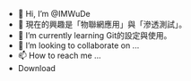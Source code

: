- 👋 Hi, I’m @IMWuDe
- 👀 現在的興趣是「物聯網應用」與「滲透測試」。
- 🌱 I’m currently learning Git的設定與使用。
- 💞️ I’m looking to collaborate on ...
- 📫 How to reach me ...
- Download  